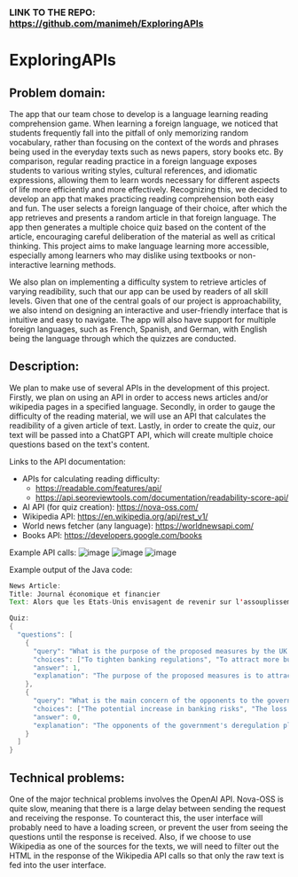 ### LINK TO THE REPO: https://github.com/manimeh/ExploringAPIs

# ExploringAPIs

## Problem domain:
The app that our team chose to develop is a language learning reading comprehension game. When learning a foreign language, we noticed that students frequently fall into the pitfall of only memorizing random vocabulary, rather than focusing on the context of the words and phrases being used in the everyday texts such as news papers, story books etc. By comparison, regular reading practice in a foreign language exposes students to various writing styles, cultural references, and idiomatic expressions, allowing them to learn words necessary for different aspects of life more efficiently and more effectively. Recognizing this, we decided to develop an app that makes practicing reading comprehension both easy and fun. The user selects a foreign language of their choice, after which the app retrieves and presents a random article in that foreign language. The app then generates a multiple choice quiz based on the content of the article, encouraging careful deliberation of the material as well as critical thinking. This project aims to make language learning more accessible, especially among learners who may dislike using textbooks or non-interactive learning methods.

We also plan on implementing a difficulty system to retrieve articles of varying readibility, such that our app can be used by readers of all skill levels. Given that one of the central goals of our project is approachability, we also intend on designing an interactive and user-friendly interface that is intuitive and easy to navigate. The app will also have support for multiple foreign languages, such as French, Spanish, and German, with English being the language through which the quizzes are conducted.

## Description:
We plan to make use of several APIs in the development of this project. Firstly, we plan on using an API in order to access news articles and/or wikipedia pages in a specified language. Secondly, in order to gauge the difficulty of the reading material, we will use an API that calculates the readibility of a given article of text. Lastly, in order to create the quiz, our text will be passed into a ChatGPT API, which will create multiple choice questions based on the text's content.

Links to the API documentation:
- APIs for calculating reading difficulty:
  - https://readable.com/features/api/
  - https://api.seoreviewtools.com/documentation/readability-score-api/
- AI API (for quiz creation): https://nova-oss.com/
- Wikipedia API: https://en.wikipedia.org/api/rest_v1/
- World news fetcher (any language): https://worldnewsapi.com/
- Books API: https://developers.google.com/books

Example API calls:
![image](https://github.com/manimeh/ExploringAPIs/assets/64325373/ebdfbaa2-9aa2-44e8-ae15-f7dad164e580)
![image](https://github.com/manimeh/ExploringAPIs/assets/64325373/a8ef7f1e-337b-4a9b-863d-aee677f6a4ab)
![image](https://github.com/manimeh/ExploringAPIs/assets/64325373/f48f98a9-c348-4d3e-b89b-6aaffb9bff00)


Example output of the Java code:
```java
News Article:
Title: Journal économique et financier
Text: Alors que les Etats-Unis envisagent de revenir sur l'assouplissement des contraintes bancaires, après la crise de liquidités des banques régionales américaines au printemps dernier, Londres propose de faire le chemin inverse. Le gouvernement vient en effet de présenter une série de propositions pour alléger le carcan réglementaire qui s'impose aux banques, dans le cadre des réformes post-Brexit. Le principe est clair : il s'agit de revoir une partie des règles de supervision du secteur financier, mises en place dans le sillage de la crise financière 2008. Lire aussiLes règles bancaires de « Bâle 3 » trouvent enfin un consensus en Europe C'est ce qu'avait fait l'administration Trump aux Etats-Unis en détricotant la fameuse loi bancaire Dodd-Franck, en relevant notamment le seuil de contrôle des banques par la banque centrale de 50 à 250 milliards d'actifs. Une mesure qui sera très critiquée par la suite lors de la faillite de Silicon Valley Bank et de Signature Bank en mars 2023. En Europe, la tendance est plutôt au renforcement des règles prudentielles avec la mise en place progressive de la réforme de Bâle 3 (ou Bâle 4) à partir de 2025. Consultation de place Un épisode qui n'a cependant pas ébranlé la conviction du gouvernement britannique d'assouplir les règles afin de redonner un peu de compétitivité et d'attrait à la City. Le ministère des Finances a donc lancé jeudi une consultation sur propositions, notamment celle qui consiste à supprimer, pour les banques de taille modeste, les règles de cloisonnement des activités de banque de détail et de banque d'investissement. Ces règles, entrées en vigueur seulement en 2019, visent à éviter les conflits d'intérêt et à protéger les ménages. Londres veut ainsi relever de 25 à 35 milliards de livres le seuil de dépôts de particuliers et PME détenus par une banque, pour qu'elle soit soumise aux règles de cloisonnement. Cette mesure est censée « supprimer un obstacle à la croissance » pour les petits établissements qui pourront plus facilement « élargir leur base de dépôts ». Autre proposition : la possibilité pour une banque de prendre des participations en direct dans les PME. Une mesure emblématique prévoit notamment d'assouplir les exigences en termes de fonds propres des compagnies d'assurances pour débloquer des dizaines de milliards de livres d'investissement. La Banque d'Angleterre (BoE) a lancé jeudi une consultation séparée sur le sujet. Il est également prévu d'assouplir les exigences de fonds propres des compagnies d'assurances pour débloquer en théorie des dizaines de milliards de livres d'investissement. La City en perte de vitesse Depuis plus d'un an, le gouvernement britannique multiplie les projets de réformes pour défendre la City de Londres depuis le Brexit face à la concurrence des autres places européennes. De manière certes symbolique, la City a même perdu la première place européenne en termes de capitalisation boursière au profit d'Euronext Paris. Depuis le Brexit, les banques américaines mais aussi les banques britanniques ont choisi de délocaliser une partie de leurs activités en Europe, largement au profit de la place de Paris, pour bénéficier du passeport européen. En 2022, selon une étude de E&Y, quelque 2.800 banquiers ont quitté Londres pour Paris. Même l'univers de la fintech fait grise mine alors que le Royaume-Uni était considéré comme le temple de l'innovation, avec le soutien du régulateur. En mai dernier, dans un entretien accordé à Bloomberg, le fondateur de la néo-banque britannique Monzo, Tom Blomfield, a très vertement critiqué la City avant son départ à San Francisco. Pour lui, le constat est clair : il y a désormais « plus d'opportunités pour les entrepreneurs aux Etats-Unis » et que le problème du listing au Royaume-Uni était très « réel ». « Je pense que cette ambition et cette conviction que l'on peut tout accomplir sont très, très puissantes et enivrantes, et qu'elles n'existent pas autant à Londres », avait-t-il ajouté. « No business friendly » La récente décision du géant britannique Arm de mener son introduction en Bourse à New York plutôt qu'à Londres n'a fait que confirmer les craintes de Tom Blomfield sur la perte de vitesse de la place britannique. De fait, le « Square Mile » est plongé depuis le Brexit dans le doute et l'introspection, alors même que les décideurs politiques et les autorités de place cherchent par tous les moyens à relancer la compétitivité de la place et à inciter les entreprises technologiques à venir se faire coter à Londres. Les commentaires de M. Blomfield s'inscrivent dans une période d'introspection dans le "Square Mile", les décideurs politiques et les fonctionnaires cherchant à relancer les marchés en difficulté de la City et à inciter davantage d'entreprises technologiques à s'introduire en Bourse à Londres. Les IPO à Londres ont en effet chuté plus fortement que la moyenne mondiale. Et heureusement que la fintech Wise a été l'une des rares fintech à se coter en juin 2021 à Londres plutôt qu'à New York. « Le Royaume-Uni n'est plus business friendly », a récemment confié à La Tribune un dirigeant d'une fintech britannique. « Les décisions sont irrationnelles et l'idée du modèle Brexit de relâcher toutes les contraintes pour devenir la Silicon Valley de la finance et de la tech en Europe ne fonctionne tout simplement pas », ajoute-t-il. Une déréglementation qui pose question Un certain de nombre d'assouplissements ont été mis en œuvre ces derniers mois pour tenter d'alléger les formalités administratives, notamment pour la cotation (listing), avec notamment la possibilité d'émettre des actions à droits de vote multiples pour permettre aux fondateurs de startup de conserver le contrôle. Reste que les obstacles du régulateur britannique au rachat d'Activision par Microsoft - une transaction à 75 milliards de dollars- ont beaucoup surpris alors que les autres autorités concernées en dehors du Royaume-Uni, notamment la Commission européenne pourtant tatillonne en matière de concurrence, avaient donné leur feu vert. Globalement, le projet du gouvernement est bien accueilli à la City et soulève de nombreuses critiques d'experts ou d'ONG, sans parler même de la commission parlementaire du Trésor. Alors que les banquiers centraux ne cessent d'alerter sur la montée des risques bancaires, ces opposants redoutent que le gouvernement n'aille trop loin dans la déréglementation et fasse peser sur les ménages des risques trop importants, comme en 2008 ou bien comme en 2023 aux Etats-Unis. La Banque d'Angleterre, qui s'est déjà inquiétée de la réforme du cadre prudentiel des assurances Solvabilité 2, pourrait à son tour monter au créneau. (Avec AFP)

Quiz:
{
  "questions": [
    {
      "query": "What is the purpose of the proposed measures by the UK government?",
      "choices": ["To tighten banking regulations", "To attract more businesses to London", "To prevent another financial crisis", "To increase the competitiveness of regional banks"],
      "answer": 1,
      "explanation": "The purpose of the proposed measures is to attract more businesses to London and increase the competitiveness of the city's financial sector."
    },
    {
      "query": "What is the main concern of the opponents to the government's deregulation plans?",
      "choices": ["The potential increase in banking risks", "The loss of competitiveness of regional banks", "The impact on the global financial market", "The lack of support for fintech companies"],
      "answer": 0,
      "explanation": "The opponents of the government's deregulation plans are concerned that it may lead to an increase in banking risks, similar to what happened in the US in 2008 and 2023."
    }
  ]
}
``` 


## Technical problems:
One of the major technical problems involves the OpenAI API. Nova-OSS is quite slow, meaning that there is a large delay between sending the request and receiving the response. To counteract this, the user interface will probably need to have a loading screen, or prevent the user from seeing the questions until the response is received. Also, if we choose to use Wikipedia as one of the sources for the texts, we will need to filter out the HTML in the response of the Wikipedia API calls so that only the raw text is fed into the user interface.
